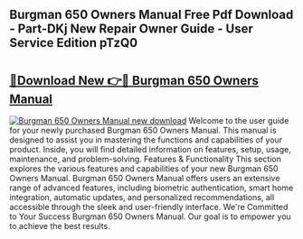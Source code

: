 ## Burgman 650 Owners Manual Free Pdf Download - Part-DKj New Repair Owner Guide - User Service Edition pTzQ0

# <h2><a href="http://bc28800.oget.top/?id=Burgman+650+Owners+Manual">🔗Download New 👉🔴 Burgman 650 Owners Manual</a></h2>

[![Burgman 650 Owners Manual new download](https://i.imgur.com/5g1atiW.png)](http://bc28800.oget.top/?id=Burgman+650+Owners+Manual)
Welcome to the user guide for your newly purchased Burgman 650 Owners Manual. This manual is designed to assist you in mastering the functions and capabilities of your product. Inside, you will find detailed information on features, setup, usage, maintenance, and problem-solving. Features & Functionality This section explores the various features and capabilities of your new Burgman 650 Owners Manual. Burgman 650 Owners Manual offers users an extensive range of advanced features, including biometric authentication, smart home integration, automatic updates, and personalized recommendations, all accessible through the sleek and user-friendly interface. We're Committed to Your Success Burgman 650 Owners Manual. Our goal is to empower you to achieve the best results.
